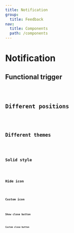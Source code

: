 ```yaml
---
title: Notification
group:
  title: Feedback
nav:
  title: Components
  path: /components
---
```


# Notification

## Functional trigger

<code src="../examples/functional" />

## Different positions

<code src="../examples/different-positions" />

## Different themes

<code src="../examples/different-themes" />

## Solid style

<code src="../examples/solid-style" />

## Hide icon

<code src="../examples/hide-icon" />

## Custom icon

<code src="../examples/custom-icon" />

## Show close button

<code src="../examples/closeable" />

## Custom close button

<code src="../examples/custom-close" />

<API src="@casts/notification"></API>
